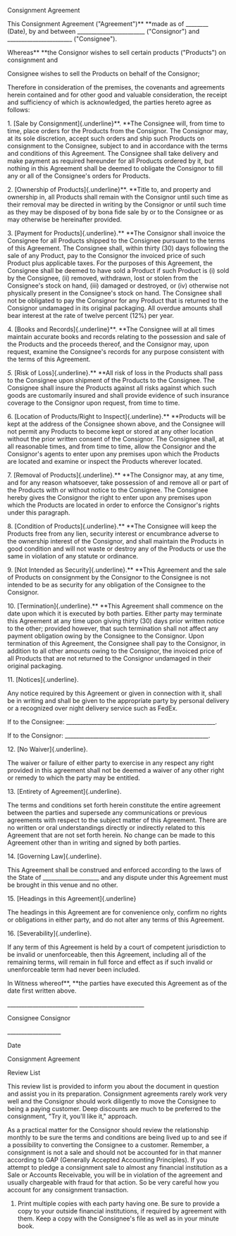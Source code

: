 Consignment Agreement

This Consignment Agreement ("Agreement")** **made as of \_\_\_\_\_\_\_\_
(Date), by and between \_\_\_\_\_\_\_\_\_\_\_\_\_\_\_\_\_\_\_\_\_\_\_\_
(\"Consignor\") and \_\_\_\_\_\_\_\_\_\_\_\_\_\_\_\_\_\_\_\_\_\_\_
(\"Consignee\").

Whereas** **the Consignor wishes to sell certain products (\"Products\")
on consignment and

Consignee wishes to sell the Products on behalf of the Consignor;

Therefore in consideration of the premises, the covenants and agreements
herein contained and for other good and valuable consideration, the
receipt and sufficiency of which is acknowledged, the parties hereto
agree as follows:

1\. [Sale by Consignment]{.underline}**. **The Consignee will, from time
to time, place orders for the Products from the Consignor. The Consignor
may, at its sole discretion, accept such orders and ship such Products
on consignment to the Consignee, subject to and in accordance with the
terms and conditions of this Agreement. The Consignee shall take
delivery and make payment as required hereunder for all Products ordered
by it, but nothing in this Agreement shall be deemed to obligate the
Consignor to fill any or all of the Consignee\'s orders for Products.

2\. [Ownership of Products]{.underline}**. **Title to, and property and
ownership in, all Products shall remain with the Consignor until such
time as their removal may be directed in writing by the Consignor or
until such time as they may be disposed of by bona fide sale by or to
the Consignee or as may otherwise be hereinafter provided.

3\. [Payment for Products]{.underline}.** **The Consignor shall invoice
the Consignee for all Products shipped to the Consignee pursuant to the
terms of this Agreement. The Consignee shall, within thirty (30) days
following the sale of any Product, pay to the Consignor the invoiced
price of such Product plus applicable taxes. For the purposes of this
Agreement, the Consignee shall be deemed to have sold a Product if such
Product is (i) sold by the Consignee, (ii) removed, withdrawn, lost or
stolen from the Consignee\'s stock on hand, (iii) damaged or destroyed,
or (iv) otherwise not physically present in the Consignee\'s stock on
hand. The Consignee shall not be obligated to pay the Consignor for any
Product that is returned to the Consignor undamaged in its original
packaging. All overdue amounts shall bear interest at the rate of twelve
percent (12%) per year.

4\. [Books and Records]{.underline}**. **The Consignee will at all times
maintain accurate books and records relating to the possession and sale
of the Products and the proceeds thereof, and the Consignor may, upon
request, examine the Consignee\'s records for any purpose consistent
with the terms of this Agreement.

*5.* [Risk of Loss]{.underline}.** **All risk of loss in the Products
shall pass to the Consignee upon shipment of the Products to the
Consignee. The Consignee shall insure the Products against all risks
against which such goods are customarily insured and shall provide
evidence of such insurance coverage to the Consignor upon request, from
time to time.

6\. [Location of Products/Right to Inspect]{.underline}.** **Products
will be kept at the address of the Consignee shown above, and the
Consignee will not permit any Products to become kept or stored at any
other location without the prior written consent of the Consignor. The
Consignee shall, at all reasonable times, and from time to time, allow
the Consignor and the Consignor\'s agents to enter upon any premises
upon which the Products are located and examine or inspect the Products
wherever located.

7\. [Removal of Products]{.underline}.** **The Consignor may, at any
time, and for any reason whatsoever, take possession of and remove all
or part of the Products with or without notice to the Consignee. The
Consignee hereby gives the Consignor the right to enter upon any
premises upon which the Products are located in order to enforce the
Consignor\'s rights under this paragraph.

8\. [Condition of Products]{.underline}.** **The Consignee will keep the
Products free from any lien, security interest or encumbrance adverse to
the ownership interest of the Consignor, and shall maintain the Products
in good condition and will not waste or destroy any of the Products or
use the same in violation of any statute or ordinance.

9\. [Not Intended as Security]{.underline}.** **This Agreement and the
sale of Products on consignment by the Consignor to the Consignee is not
intended to be as security for any obligation of the Consignee to the
Consignor.

10\. [Termination]{.underline}.** **This Agreement shall commence on the
date upon which it is executed by both parties. Either party may
terminate this Agreement at any time upon giving thirty (30) days prior
written notice to the other; provided however, that such termination
shall not affect any payment obligation owing by the Consignee to the
Consignor. Upon termination of this Agreement, the Consignee shall pay
to the Consignor, in addition to all other amounts owing to the
Consignor, the invoiced price of all Products that are not returned to
the Consignor undamaged in their original packaging.

11\. [Notices]{.underline}.

Any notice required by this Agreement or given in connection with it,
shall be in writing and shall be given to the appropriate party by
personal delivery or a recognized over night delivery service such as
FedEx.

If to the Consignee:
\_\_\_\_\_\_\_\_\_\_\_\_\_\_\_\_\_\_\_\_\_\_\_\_\_\_\_\_\_\_\_\_\_\_\_\_\_\_\_\_\_\_\_\_\_\_\_\_\_\_\_\_\_.

If to the Consignor:
\_\_\_\_\_\_\_\_\_\_\_\_\_\_\_\_\_\_\_\_\_\_\_\_\_\_\_\_\_\_\_\_\_\_\_\_\_\_\_\_\_\_\_\_\_\_\_\_\_\_\_.

12\. [No Waiver]{.underline}.

The waiver or failure of either party to exercise in any respect any
right provided in this agreement shall not be deemed a waiver of any
other right or remedy to which the party may be entitled.

13\. [Entirety of Agreement]{.underline}.

The terms and conditions set forth herein constitute the entire
agreement between the parties and supersede any communications or
previous agreements with respect to the subject matter of this
Agreement. There are no written or oral understandings directly or
indirectly related to this Agreement that are not set forth herein. No
change can be made to this Agreement other than in writing and signed by
both parties.

14\. [Governing Law]{.underline}.

This Agreement shall be construed and enforced according to the laws of
the State of \_\_\_\_\_\_\_\_\_\_\_\_\_\_\_\_\_\_\_\_ and any dispute
under this Agreement must be brought in this venue and no other.

15\. [Headings in this Agreement]{.underline}

The headings in this Agreement are for convenience only, confirm no
rights or obligations in either party, and do not alter any terms of
this Agreement.

16\. [Severability]{.underline}.

If any term of this Agreement is held by a court of competent
jurisdiction to be invalid or unenforceable, then this Agreement,
including all of the remaining terms, will remain in full force and
effect as if such invalid or unenforceable term had never been included.

In Witness whereof**, **the parties have executed this Agreement as of
the date first written above.

\_\_\_\_\_\_\_\_\_\_\_\_\_\_\_\_\_\_\_\_\_\_\_\_\_
\_\_\_\_\_\_\_\_\_\_\_\_\_\_\_\_\_\_\_\_\_\_\_

Consignee Consignor

\_\_\_\_\_\_\_\_\_\_\_\_\_\_\_\_\_\_\_

Date

Consignment Agreement

Review List

This review list is provided to inform you about the document in
question and assist you in its preparation. Consignment agreements
rarely work very well and the Consignor should work diligently to move
the Consignee to being a paying customer. Deep discounts are much to be
preferred to the consignment, "Try it, you'll like it," approach.

As a practical matter for the Consignor should review the relationship
monthly to be sure the terms and conditions are being lived up to and
see if a possibility to converting the Consignee to a customer.
Remember, a consignment is not a sale and should not be accounted for in
that manner according to GAP (Generally Accepted Accounting Principles).
If you attempt to pledge a consignment sale to almost any financial
institution as a Sale or Accounts Receivable, you will be in violation
of the agreement and usually chargeable with fraud for that action. So
be very careful how you account for any consignment transaction.

1.  Print multiple copies with each party having one. Be sure to provide
    a copy to your outside financial institutions, if required by
    agreement with them. Keep a copy with the Consignee's file as well
    as in your minute book.
